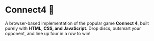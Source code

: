 # Connect4 🎯 

A browser-based implementation of the popular game **Connect 4**, built purely with **HTML, CSS, and JavaScript**. 
Drop discs, outsmart your opponent, and line up four in a row to win!
